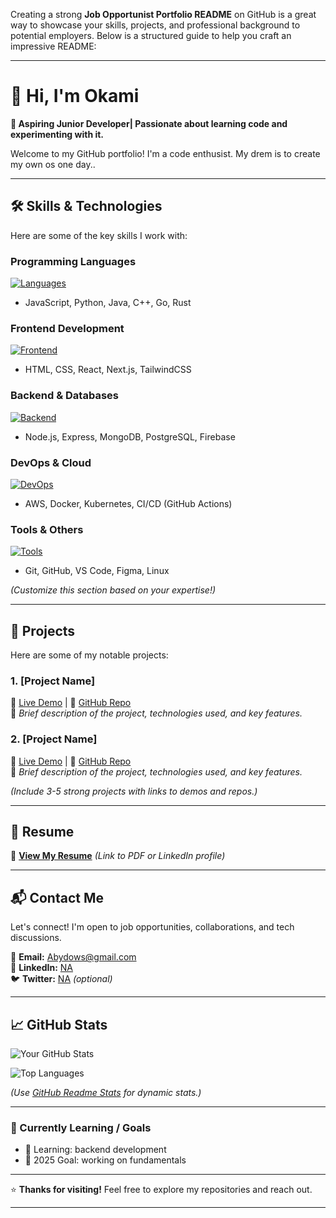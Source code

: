 Creating a strong **Job Opportunist Portfolio README** on GitHub is a great way to showcase your skills, projects, and professional background to potential employers. Below is a structured guide to help you craft an impressive README:

---

# **👋 Hi, I'm Okami**  
**🚀 Aspiring Junior Developer| Passionate about learning code and experimenting with it.**  

Welcome to my GitHub portfolio! I'm a code enthusist. My drem is to create my own os one day..

---

## **🛠️ Skills & Technologies**  
Here are some of the key skills I work with:  

### **Programming Languages**  
[![Languages](https://skillicons.dev/icons?i=js,py,java,cpp,go,rust)](https://skillicons.dev)  
- JavaScript, Python, Java, C++, Go, Rust  

### **Frontend Development**  
[![Frontend](https://skillicons.dev/icons?i=html,css,react,nextjs,tailwind)](https://skillicons.dev)  
- HTML, CSS, React, Next.js, TailwindCSS  

### **Backend & Databases**  
[![Backend](https://skillicons.dev/icons?i=nodejs,express,mongodb,postgres,firebase)](https://skillicons.dev)  
- Node.js, Express, MongoDB, PostgreSQL, Firebase  

### **DevOps & Cloud**  
[![DevOps](https://skillicons.dev/icons?i=aws,docker,kubernetes,githubactions)](https://skillicons.dev)  
- AWS, Docker, Kubernetes, CI/CD (GitHub Actions)  

### **Tools & Others**  
[![Tools](https://skillicons.dev/icons?i=git,github,vscode,figma,linux)](https://skillicons.dev)  
- Git, GitHub, VS Code, Figma, Linux  

*(Customize this section based on your expertise!)*  

---

## **💼 Projects**  
Here are some of my notable projects:  

### **1. [Project Name]**  
🔗 [Live Demo](#) | 📂 [GitHub Repo](#)  
📝 *Brief description of the project, technologies used, and key features.*  

### **2. [Project Name]**  
🔗 [Live Demo](#) | 📂 [GitHub Repo](#)  
📝 *Brief description of the project, technologies used, and key features.*  

*(Include 3-5 strong projects with links to demos and repos.)*  

---

## **📄 Resume**  
📌 **[View My Resume](#)** *(Link to PDF or LinkedIn profile)*  

---

## **📬 Contact Me**  
Let's connect! I'm open to job opportunities, collaborations, and tech discussions.  

📧 **Email:** [Abydows@gmail.com](mailto:your.email@example.com)  
🔗 **LinkedIn:** [NA](https://linkedin.com/in/yourprofile)  
🐦 **Twitter:** [NA](https://twitter.com/yourhandle) *(optional)*  

---

## **📈 GitHub Stats** 
![Your GitHub Stats](https://github-readme-stats.vercel.app/api?username=yourusername&show_icons=true&theme=radical)  

![Top Languages](https://github-readme-stats.vercel.app/api/top-langs/?username=yourusername&layout=compact&theme=dark)  

*(Use [GitHub Readme Stats](https://github.com/anuraghazra/github-readme-stats) for dynamic stats.)*  

---

### **🎯 Currently Learning / Goals**  
- 🌱 Learning: backend development 
- 🎯 2025 Goal: working on fundamentals
---

⭐ **Thanks for visiting!** Feel free to explore my repositories and reach out.  

---
